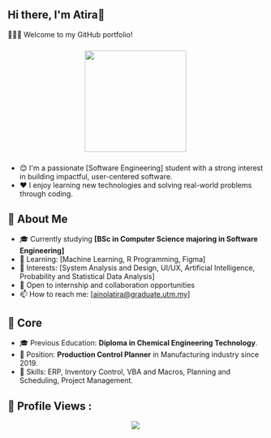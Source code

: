 ## Hi there, I'm Atira👋

👩🏻‍💻 Welcome to my GitHub portfolio!

###

<div align="center">
  <img height="200" src="https://media.giphy.com/media/v1.Y2lkPWVjZjA1ZTQ3dTk3Zm5heDB0YmdkaXk3MDJiYjR6ZGg2bDF1Z2FpcXJwNWV1NWdmYiZlcD12MV9naWZzX3NlYXJjaCZjdD1n/BferOKonYOspm28AiB/giphy.gif"  />
</div>

###

- 😊 I'm a passionate [Software Engineering] student with a strong interest in building impactful, user-centered software. 
- ❤️ I enjoy learning new technologies and solving real-world problems through coding.

###

## 🚀 About Me

- 🎓 Currently studying **[BSc in Computer Science majoring in Software Engineering]**
- 🌱 Learning: [Machine Learning, R Programming, Figma]
- 🧠 Interests: [System Analysis and Design, UI/UX, Artificial Intelligence, Probability and Statistical Data Analysis]
- 💼 Open to internship and collaboration opportunities
- 📫 How to reach me: [ainolatira@graduate.utm.my]

## 🚀 Core

- 🎓 Previous Education: **Diploma in Chemical Engineering Technology**.
- 🌱 Position: **Production Control Planner** in Manufacturing industry since 2019.
- 🧠 Skills: ERP, Inventory Control, VBA and Macros, Planning and Scheduling, Project Management.
## 👀 Profile Views :


<div align="center">
  <img src="https://profile-counter.glitch.me/ainolatira/count.svg?"  />
</div>






